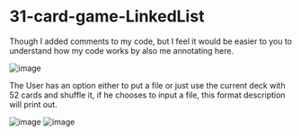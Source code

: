 # 31-card-game-LinkedList

Though I added comments to my code, but I feel it would be easier to you to understand how my code works by also me annotating here.

![image](https://user-images.githubusercontent.com/107953912/175070277-8adb70bc-82dc-4ad1-a333-05e05b343d19.png)

The User has an option either to put a file or just use the current deck with 52 cards and shuffle it, if he chooses to input a file, this format description will print out.

![image](https://user-images.githubusercontent.com/107953912/175071360-eb561120-4075-4b89-8462-d44299c8f416.png)  ![image](https://user-images.githubusercontent.com/107953912/175071396-5322ae38-1a62-4522-bbc0-a79fe4dce5c0.png)

